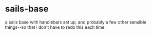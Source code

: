 # sails-base
a sails base with handlebars set up, and probably a few other sensible things--so that i don't have to redo this each time
